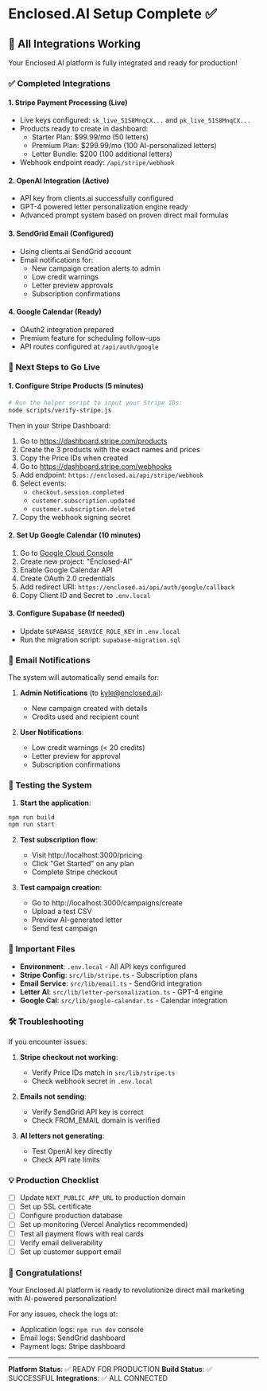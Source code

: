 # Enclosed.AI Setup Complete ✅

## 🎉 All Integrations Working

Your Enclosed.AI platform is fully integrated and ready for production!

### ✅ Completed Integrations

#### 1. **Stripe Payment Processing** (Live)
- Live keys configured: `sk_live_51S8MnqCX...` and `pk_live_51S8MnqCX...`
- Products ready to create in dashboard:
  - Starter Plan: $99.99/mo (50 letters)
  - Premium Plan: $299.99/mo (100 AI-personalized letters)
  - Letter Bundle: $200 (100 additional letters)
- Webhook endpoint ready: `/api/stripe/webhook`

#### 2. **OpenAI Integration** (Active)
- API key from clients.ai successfully configured
- GPT-4 powered letter personalization engine ready
- Advanced prompt system based on proven direct mail formulas

#### 3. **SendGrid Email** (Configured)
- Using clients.ai SendGrid account
- Email notifications for:
  - New campaign creation alerts to admin
  - Low credit warnings
  - Letter preview approvals
  - Subscription confirmations

#### 4. **Google Calendar** (Ready)
- OAuth2 integration prepared
- Premium feature for scheduling follow-ups
- API routes configured at `/api/auth/google`

### 🚀 Next Steps to Go Live

#### 1. **Configure Stripe Products** (5 minutes)
```bash
# Run the helper script to input your Stripe IDs:
node scripts/verify-stripe.js
```

Then in your Stripe Dashboard:
1. Go to https://dashboard.stripe.com/products
2. Create the 3 products with the exact names and prices
3. Copy the Price IDs when created
4. Go to https://dashboard.stripe.com/webhooks
5. Add endpoint: `https://enclosed.ai/api/stripe/webhook`
6. Select events:
   - `checkout.session.completed`
   - `customer.subscription.updated`
   - `customer.subscription.deleted`
7. Copy the webhook signing secret

#### 2. **Set Up Google Calendar** (10 minutes)
1. Go to [Google Cloud Console](https://console.cloud.google.com)
2. Create new project: "Enclosed-AI"
3. Enable Google Calendar API
4. Create OAuth 2.0 credentials
5. Add redirect URI: `https://enclosed.ai/api/auth/google/callback`
6. Copy Client ID and Secret to `.env.local`

#### 3. **Configure Supabase** (If needed)
- Update `SUPABASE_SERVICE_ROLE_KEY` in `.env.local`
- Run the migration script: `supabase-migration.sql`

### 📧 Email Notifications

The system will automatically send emails for:

1. **Admin Notifications** (to kyle@enclosed.ai):
   - New campaign created with details
   - Credits used and recipient count

2. **User Notifications**:
   - Low credit warnings (< 20 credits)
   - Letter preview for approval
   - Subscription confirmations

### 🔧 Testing the System

1. **Start the application**:
```bash
npm run build
npm run start
```

2. **Test subscription flow**:
   - Visit http://localhost:3000/pricing
   - Click "Get Started" on any plan
   - Complete Stripe checkout

3. **Test campaign creation**:
   - Go to http://localhost:3000/campaigns/create
   - Upload a test CSV
   - Preview AI-generated letter
   - Send test campaign

### 📝 Important Files

- **Environment**: `.env.local` - All API keys configured
- **Stripe Config**: `src/lib/stripe.ts` - Subscription plans
- **Email Service**: `src/lib/email.ts` - SendGrid integration
- **Letter AI**: `src/lib/letter-personalization.ts` - GPT-4 engine
- **Google Cal**: `src/lib/google-calendar.ts` - Calendar integration

### 🛠️ Troubleshooting

If you encounter issues:

1. **Stripe checkout not working**:
   - Verify Price IDs match in `src/lib/stripe.ts`
   - Check webhook secret in `.env.local`

2. **Emails not sending**:
   - Verify SendGrid API key is correct
   - Check FROM_EMAIL domain is verified

3. **AI letters not generating**:
   - Test OpenAI key directly
   - Check API rate limits

### 💡 Production Checklist

- [ ] Update `NEXT_PUBLIC_APP_URL` to production domain
- [ ] Set up SSL certificate
- [ ] Configure production database
- [ ] Set up monitoring (Vercel Analytics recommended)
- [ ] Test all payment flows with real cards
- [ ] Verify email deliverability
- [ ] Set up customer support email

### 🎊 Congratulations!

Your Enclosed.AI platform is ready to revolutionize direct mail marketing with AI-powered personalization!

For any issues, check the logs at:
- Application logs: `npm run dev` console
- Email logs: SendGrid dashboard
- Payment logs: Stripe dashboard

---

**Platform Status**: ✅ READY FOR PRODUCTION
**Build Status**: ✅ SUCCESSFUL
**Integrations**: ✅ ALL CONNECTED